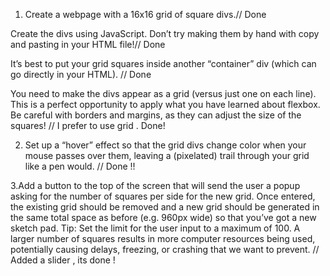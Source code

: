 1. Create a webpage with a 16x16 grid of square divs.// Done

Create the divs using JavaScript. Don’t try making them by hand with copy and pasting in your HTML file!// Done

It’s best to put your grid squares inside another “container” div (which can go directly in your HTML). // Done

You need to make the divs appear as a grid (versus just one on each line). This is a perfect opportunity to apply what you have learned about flexbox.
Be careful with borders and margins, as they can adjust the size of the squares! // I prefer to use grid . Done!

2. Set up a “hover” effect so that the grid divs change color when your mouse passes over them, leaving a (pixelated) trail through your grid like a pen would. // Done !!

3.Add a button to the top of the screen that will send the user a popup asking for the number of squares per side for the new grid. Once entered, the existing grid should be removed and a new grid should be generated in the same total space as before (e.g. 960px wide) so that you’ve got a new sketch pad. Tip: Set the limit for the user input to a maximum of 100. A larger number of squares results in more computer resources being used, potentially causing delays, freezing, or crashing that we want to prevent. // Added a slider , its done !
